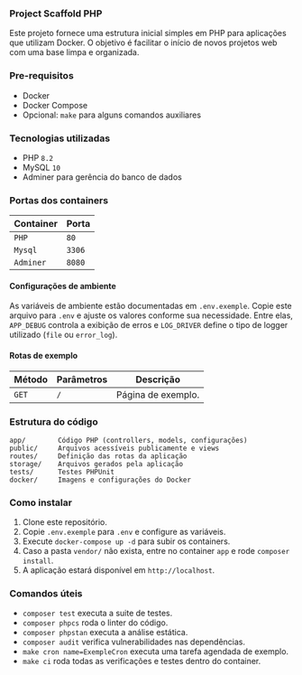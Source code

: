 ### Project Scaffold PHP

Este projeto fornece uma estrutura inicial simples em PHP para aplicações que utilizam Docker. O objetivo é facilitar o início de novos projetos web com uma base limpa e organizada.

### Pre-requisitos

- Docker
- Docker Compose
- Opcional: `make` para alguns comandos auxiliares

### Tecnologias utilizadas

- PHP `8.2`
- MySQL `10`
- Adminer para gerência do banco de dados

### Portas dos containers

|Container|Porta|
|---------|-----|
|`PHP`|`80`|
|`Mysql`|`3306`|
|`Adminer`|`8080`|

#### Configurações de ambiente

As variáveis de ambiente estão documentadas em `.env.exemple`. Copie este arquivo para `.env` e ajuste os valores conforme sua necessidade. Entre elas, `APP_DEBUG` controla a exibição de erros e `LOG_DRIVER` define o tipo de logger utilizado (`file` ou `error_log`).

#### Rotas de exemplo

|Método|Parâmetros|Descrição|
|---|---|---|
|`GET`|`/`|Página de exemplo.|

### Estrutura do código

```
app/        Código PHP (controllers, models, configurações)
public/     Arquivos acessíveis publicamente e views
routes/     Definição das rotas da aplicação
storage/    Arquivos gerados pela aplicação
tests/      Testes PHPUnit
docker/     Imagens e configurações do Docker
```

### Como instalar

1. Clone este repositório.
2. Copie `.env.exemple` para `.env` e configure as variáveis.
3. Execute `docker-compose up -d` para subir os containers.
4. Caso a pasta `vendor/` não exista, entre no container `app` e rode `composer install`.
5. A aplicação estará disponível em `http://localhost`.

### Comandos úteis

- `composer test` executa a suite de testes.
- `composer phpcs` roda o linter do código.
- `composer phpstan` executa a análise estática.
- `composer audit` verifica vulnerabilidades nas dependências.
- `make cron name=ExempleCron` executa uma tarefa agendada de exemplo.
- `make ci` roda todas as verificações e testes dentro do container.
